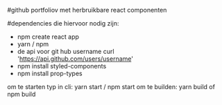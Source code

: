#github portfoliov met herbruikbare react componenten

#dependencies die hiervoor nodig zijn:

* npm create react app
* yarn / npm
* de api voor git hub username curl 'https://api.github.com/users/username'
* npm install styled-components
* npm install prop-types



om te starten typ in cli: yarn start / npm start
om te builden: yarn build of npm build
